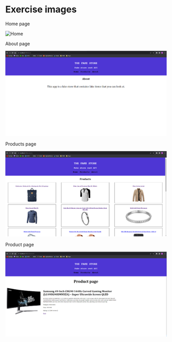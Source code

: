# Exercise images

Home page  

![Home](homepng)  

About page  

![About](about.png)  

Products page  

![Products](products.png)  

Product page

![Product](product.png)  